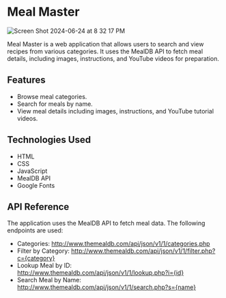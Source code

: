 # Meal Master

![Screen Shot 2024-06-24 at 8 32 17 PM](https://github.com/avachoi/meal_master/assets/72422987/3b735cd6-f767-4403-892a-2ecef5b89ce4)




Meal Master is a web application that allows users to search and view recipes from various categories. It uses the MealDB API to fetch meal details, including images, instructions, and YouTube videos for preparation.

## Features

- Browse meal categories.
- Search for meals by name.
- View meal details including images, instructions, and YouTube tutorial videos.

## Technologies Used

- HTML
- CSS
- JavaScript
- MealDB API
- Google Fonts

## API Reference
The application uses the MealDB API to fetch meal data. The following endpoints are used:

- Categories: http://www.themealdb.com/api/json/v1/1/categories.php
- Filter by Category: http://www.themealdb.com/api/json/v1/1/filter.php?c={category}
- Lookup Meal by ID: http://www.themealdb.com/api/json/v1/1/lookup.php?i={id}
- Search Meal by Name: http://www.themealdb.com/api/json/v1/1/search.php?s={name}
